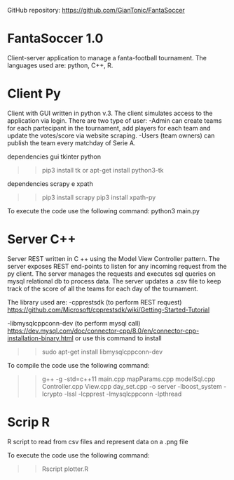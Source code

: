 GitHub repository:
https://github.com/GianTonic/FantaSoccer

# FantaSoccer 1.0
Client-server application to manage a fanta-football tournament. The languages used are: python, C++, R.

# Client Py
Client with GUI written in python v.3.
The client simulates access to the application via login. There are two type of user: 
-Admin can create teams for each partecipant in the tournament, add players for each team and update the votes/score via website scraping.
-Users (team owners) can publish the team every matchday of Serie A.

dependencies gui tkinter python
>>pip3 install tk
or
>>apt-get install python3-tk 

dependencies scrapy e xpath
>>pip3 install scrapy
>>pip3 install xpath-py

To execute the code use the following command:
python3 main.py

# Server C++
Server REST written in C ++ using the Model View Controller pattern. The server exposes REST end-points to listen for any incoming request from the py client. The server manages the requests and executes sql queries on mysql relational db to process data. 
The server updates a .csv file to keep track of the score of all the teams for each day of the tournament.

The library used are:
-cpprestsdk (to perform REST request)
https://github.com/Microsoft/cpprestsdk/wiki/Getting-Started-Tutorial

-libmysqlcppconn-dev (to perform mysql call)
https://dev.mysql.com/doc/connector-cpp/8.0/en/connector-cpp-installation-binary.html 
or use this command to install 
>>sudo apt-get install libmysqlcppconn-dev

To compile the code use the following command:
>>g++ -g -std=c++11 main.cpp mapParams.cpp  modelSql.cpp Controller.cpp View.cpp day_set.cpp -o server -lboost_system -lcrypto -lssl -lcpprest -lmysqlcppconn -lpthread

# Scrip R
R script to read from csv files and represent data on a .png file

To execute the code use the following command:
>> Rscript plotter.R


